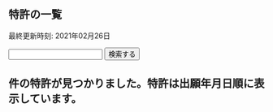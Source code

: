 <article class="wrap search_prof search_article">
  <div class="main_frame clearfix">
    <section class="contents articles">
      <h2 class="pagetitle">特許の一覧</h2>
        <p class="txt text-right">最終更新時刻: 2021年02月26日
        </p>
      <div class="paper_list">
        <div id="search_keyword">
          <div class="search_block row">
            <form action="★★パス/patent" accept-charset="UTF-8" method="get">
              <input type="search" name="q" id="search_word" value="" class="col-md-10 txt_input txt_result" placeholder="">
              <input type="submit" name="commit" value="検索する" class="btn" data-disable-with="検索する">
            </form>
          </div>
        </div>
        <h2 class="result-summary">
          件の特許が見つかりました。特許は出願年月日順に表示しています。
        </h2>
      </div>
    </section>
    <div id="bnr_link">
      <div class="clearfix">
      </div>
    </div>
  </div>
</article>

